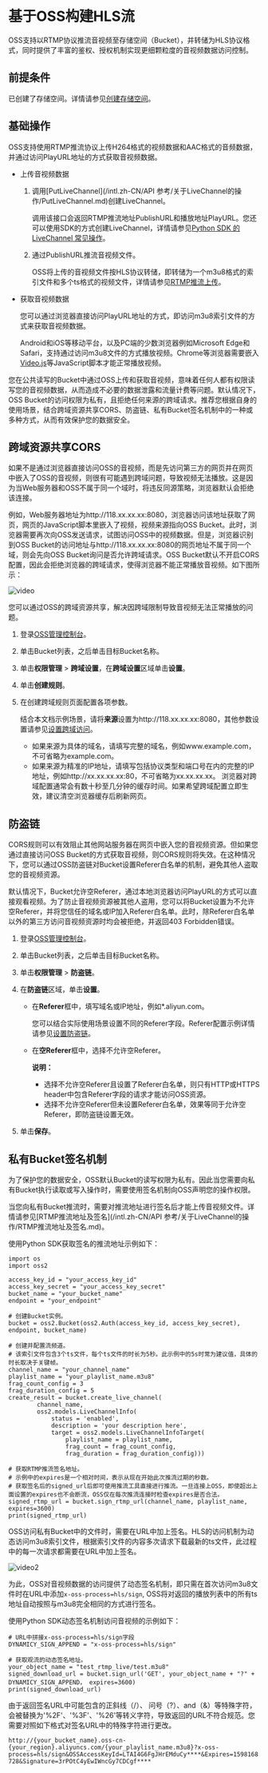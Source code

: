 # 基于OSS构建HLS流

OSS支持以RTMP协议推流音视频至存储空间（Bucket），并转储为HLS协议格式，同时提供了丰富的鉴权、授权机制实现更细颗粒度的音视频数据访问控制。

## 前提条件

已创建了存储空间。详情请参见[创建存储空间](/intl.zh-CN/快速入门/创建存储空间.md)。

## 基础操作

OSS支持使用RTMP推流协议上传H264格式的视频数据和AAC格式的音频数据，并通过访问PlayURL地址的方式获取音视频数据。

-   上传音视频数据
    1.  调用[PutLiveChannel](/intl.zh-CN/API 参考/关于LiveChannel的操作/PutLiveChannel.md)创建LiveChannel。

        调用该接口会返回RTMP推流地址PublishURL和播放地址PlayURL。您还可以使用SDK的方式创建LiveChannel，详情请参见[Python SDK 的 LiveChannel 常见操作]()。

    2.  通过PublishURL推流音视频文件。

        OSS将上传的音视频文件按HLS协议转储，即转储为一个m3u8格式的索引文件和多个ts格式的视频文件，详情请参见[RTMP推流上传](/intl.zh-CN/开发指南/对象/文件（Object）/上传文件（Object）/RTMP推流上传.md)。

-   获取音视频数据

    您可以通过浏览器直接访问PlayURL地址的方式，即访问m3u8索引文件的方式来获取音视频数据。

    Android和iOS等移动平台，以及PC端的少数浏览器例如Microsoft Edge和Safari，支持通过访问m3u8文件的方式播放视频。Chrome等浏览器需要嵌入[Video.js](https://videojs.com/)等JavaScript脚本才能正常播放视频。


您在公共读写的Bucket中通过OSS上传和获取音视频，意味着任何人都有权限读写您的音视频数据，从而造成不必要的数据泄露和流量计费等问题。默认情况下，OSS Bucket的访问权限为私有，且拒绝任何来源的跨域请求。推荐您根据自身的使用场景，结合跨域资源共享CORS、防盗链、私有Bucket签名机制中的一种或多种方式，从而有效保护您的数据安全。

## 跨域资源共享CORS

如果不是通过浏览器直接访问OSS的音视频，而是先访问第三方的网页并在网页中嵌入了OSS的音视频，则很有可能遇到跨域问题，导致视频无法播放。这是因为当Web服务器和OSS不属于同一个域时，将违反同源策略，浏览器默认会拒绝该连接。

例如，Web服务器地址为http://118.xx.xx.xx:8080，浏览器访问该地址获取了网页，网页的JavaScript脚本里嵌入了视频，视频来源指向OSS Bucket。此时，浏览器需要再次向OSS发送请求，试图访问OSS中的视频数据。但是，浏览器识别到OSS Bucket的访问地址与http://118.xx.xx.xx:8080的网页地址不属于同一个域，则会先向OSS Bucket询问是否允许跨域请求。OSS Bucket默认不开启CORS配置，因此会拒绝浏览器的跨域请求，使得浏览器不能正常播放音视频。如下图所示：

![video](https://static-aliyun-doc.oss-cn-hangzhou.aliyuncs.com/assets/img/zh-CN/5897298951/p147443.png)

您可以通过OSS的跨域资源共享，解决因跨域限制导致音视频无法正常播放的问题。

1.  登录[OSS管理控制台](https://oss.console.aliyun.com/)。

2.  单击Bucket列表，之后单击目标Bucket名称。

3.  单击**权限管理** \> **跨域设置**，在**跨域设置**区域单击**设置**。

4.  单击**创建规则**。

5.  在创建跨域规则页面配置各项参数。

    结合本文档示例场景，请将**来源**设置为http://118.xx.xx.xx:8080，其他参数设置请参见[设置跨域访问](/intl.zh-CN/控制台用户指南/存储空间管理/权限管理/设置跨域访问.md)。

    -   如果来源为具体的域名，请填写完整的域名，例如www.example.com，不可省略为example.com。
    -   如果来源为精准的IP地址，请填写包括协议类型和端口号在内的完整的IP地址，例如http://xx.xx.xx.xx:80，不可省略为xx.xx.xx.xx。
    浏览器对跨域配置通常会有数十秒至几分钟的缓存时间。如果希望跨域配置立即生效，建议清空浏览器缓存后刷新网页。


## 防盗链

CORS规则可以有效阻止其他网站服务器在网页中嵌入您的音视频资源。但如果您通过直接访问OSS Bucket的方式获取音视频，则CORS规则将失效。在这种情况下，您可以通过OSS防盗链对Bucket设置Referer白名单的机制，避免其他人盗取您的音视频资源。

默认情况下，Bucket允许空Referer，通过本地浏览器访问PlayURL的方式可以直接观看视频。为了防止音视频资源被其他人盗用，您可以将Bucket设置为不允许空Referer，并将您信任的域名或IP加入Referer白名单。此时，除Referer白名单以外的第三方访问音视频资源时均会被拒绝，并返回403 Forbidden错误。

1.  登录[OSS管理控制台](https://oss.console.aliyun.com/)。

2.  单击Bucket列表，之后单击目标Bucket名称。

3.  单击**权限管理** \> **防盗链**。

4.  在**防盗链**区域，单击**设置**。

    -   在**Referer**框中，填写域名或IP地址，例如\*.aliyun.com。

        您可以结合实际使用场景设置不同的Referer字段。Referer配置示例详情请参见[设置防盗链](/intl.zh-CN/控制台用户指南/存储空间管理/权限管理/设置防盗链.md)。

    -   在**空Referer**框中，选择不允许空Referer。

        **说明：**

        -   选择不允许空Referer且设置了Referer白名单，则只有HTTP或HTTPS header中包含Referer字段的请求才能访问OSS资源。
        -   选择不允许空Referer但未设置Referer白名单，效果等同于允许空Referer，即防盗链设置无效。
5.  单击**保存**。


## 私有Bucket签名机制

为了保护您的数据安全，OSS默认Bucket的读写权限为私有。因此当您需要向私有Bucket执行读取或写入操作时，需要使用签名机制向OSS声明您的操作权限。

当您向私有Bucket推流时，需要对推流地址进行签名后才能上传音视频文件。详情请参见[RTMP推流地址及签名](/intl.zh-CN/API 参考/关于LiveChannel的操作/RTMP推流地址及签名.md)。

使用Python SDK获取签名的推流地址示例如下：

```
import os
import oss2

access_key_id = "your_access_key_id"
access_key_secret = "your_access_key_secret"
bucket_name = "your_bucket_name"
endpoint = "your_endpoint"

# 创建Bucket实例。
bucket = oss2.Bucket(oss2.Auth(access_key_id, access_key_secret), endpoint, bucket_name)

# 创建并配置流频道。
# 该索引文件包含3个ts文件，每个ts文件的时长为5秒。此示例中的5s时常为建议值，具体的时长取决于关键帧。
channel_name = "your_channel_name"
playlist_name = "your_playlist_name.m3u8"
frag_count_config = 3
frag_duration_config = 5
create_result = bucket.create_live_channel(
        channel_name,
        oss2.models.LiveChannelInfo(
            status = 'enabled',
            description = 'your description here',
            target = oss2.models.LiveChannelInfoTarget(
                playlist_name = playlist_name,
                frag_count = frag_count_config,
                frag_duration = frag_duration_config)))

# 获取RTMP推流签名地址。
# 示例中的expires是一个相对时间，表示从现在开始此次推流过期的秒数。
# 获取签名后的signed_url后即可使用推流工具直接进行推流。一旦连接上OSS，即使超出上面设置的expires也不会断流，OSS仅在每次推流连接时检查expires是否合法。
signed_rtmp_url = bucket.sign_rtmp_url(channel_name, playlist_name, expires=3600)
print(signed_rtmp_url)
```

OSS访问私有Bucket中的文件时，需要在URL中加上签名。HLS的访问机制为动态访问m3u8索引文件，根据索引文件的内容多次请求下载最新的ts文件，此过程中的每一次请求都需要在URL中加上签名。

![video2](https://static-aliyun-doc.oss-cn-hangzhou.aliyuncs.com/assets/img/zh-CN/5897298951/p147482.png)

为此，OSS对音视频数据的访问提供了动态签名机制，即只需在首次访问m3u8文件时在URL中添加`x-oss-process=hls/sign`, OSS将对返回的播放列表中的所有ts地址自动按照与m3u8完全相同的方式进行签名。

使用Python SDK动态签名机制访问音视频的示例如下：

```
# URL中拼接x-oss-process=hls/sign字段
DYNAMICY_SIGN_APPEND = "x-oss-process=hls/sign" 

# 获取观流的动态签名地址。
your_object_name = "test_rtmp_live/test.m3u8"
signed_download_url = bucket.sign_url('GET', your_object_name + "?" + DYNAMICY_SIGN_APPEND， expires=3600)
print(signed_download_url)
```

由于返回签名URL中可能包含的正斜线（/）、 问号（?）、and（&）等特殊字符，会被替换为'%2F'、'%3F'、'%26'等转义字符，导致返回的URL不符合规范。您需要对照如下格式对签名URL中的特殊字符进行更改。

`http://{your_bucket_name}.oss-cn-{your_region}.aliyuncs.com/{your_playlist_name.m3u8}?x-oss-process=hls/sign&OSSAccessKeyId=LTAI4G6FgJHrEMduCy****&Expires=1598168728&Signature=3rPOtC4yEwIWncGy7CDCgf****`

